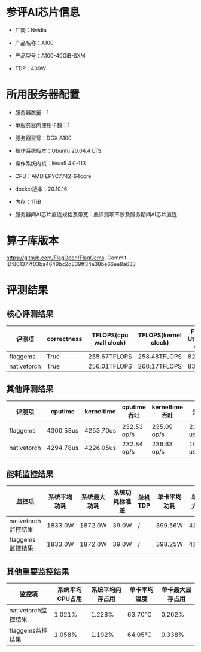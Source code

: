 # 参评AI芯片信息

* 厂商：Nvidia


* 产品名称：A100
* 产品型号：A100-40GiB-SXM
* TDP：400W

# 所用服务器配置

* 服务器数量：1


* 单服务器内使用卡数：1
* 服务器型号：DGX A100
* 操作系统版本：Ubuntu 20.04.4 LTS
* 操作系统内核：linux5.4.0-113
* CPU：AMD EPYC7742-64core
* docker版本：20.10.16
* 内存：1TiB
* 服务器间AI芯片直连规格及带宽：此评测项不涉及服务期间AI芯片直连

# 算子库版本

https://github.com/FlagOpen/FlagGems. Commit ID:801377f03ba4649bc2d839ff34e38be66ee8a633

# 评测结果

## 核心评测结果

| 评测项         | correctness | TFLOPS(cpu wall clock) | TFLOPS(kernel clock) | FU(FLOPS Utilization)-cputime | FU-kerneltime |
| ----------- | ----------- | ---------------------- | -------------------- | ----------------------------- | ------------- |
| flaggems    | True        | 255.67TFLOPS           | 258.48TFLOPS         | 82.85%                        | 81.95%        |
| nativetorch | True        | 256.01TFLOPS           | 260.17TFLOPS         | 83.39%                        | 82.05%        |

## 其他评测结果

| 评测项         | cputime   | kerneltime | cputime吞吐   | kerneltime吞吐 | 无预热时延         | 预热后时延      |
| ----------- | --------- | ---------- | ----------- | ------------ | ------------- | ---------- |
| flaggems    | 4300.53us | 4253.70us  | 232.53 op/s | 235.09 op/s  | 2194470.42 us | 4267.14 us |
| nativetorch | 4294.78us | 4226.05us  | 232.84 op/s | 236.63 op/s  | 10435.93 us   | 4209.60 us |

## 能耗监控结果

| 监控项             | 系统平均功耗  | 系统最大功耗  | 系统功耗标准差 | 单机TDP | 单卡平均功耗  | 单卡最大功耗 | 单卡功耗标准差 | 单卡TDP |
| --------------- | ------- | ------- | ------- | ----- | ------- | ------ | ------- | ----- |
| nativetorch监控结果 | 1833.0W | 1872.0W | 39.0W   | /     | 399.56W | 412.0W | 6.05W   | 400W  |
| flaggems监控结果    | 1833.0W | 1872.0W | 39.0W   | /     | 398.25W | 410.0W | 3.3W    | 400W  |

## 其他重要监控结果

| 监控项             | 系统平均CPU占用 | 系统平均内存占用 | 单卡平均温度  | 单卡最大显存占用 |
| --------------- | --------- | -------- | ------- | -------- |
| nativetorch监控结果 | 1.021%    | 1.228%   | 63.70°C | 0.262%   |
| flaggems监控结果    | 1.058%    | 1.192%   | 64.05°C | 0.338%   |
